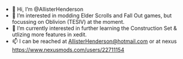 - 👋 Hi, I’m @AllisterHenderson
- 👀 I’m interested in modding Elder Scrolls and Fall Out games, but focussing on Oblivion (TESIV) at the moment.
- 🌱 I’m currently interested in further learning the Construction Set & utlizing more features in xedit.
- 📫 I can be reached at AllisterHenderson@hotmail.com or at nexus https://www.nexusmods.com/users/22711154

<!---
AllisterHenderson/AllisterHenderson is a ✨ special ✨ repository because its `README.md` (this file) appears on your GitHub profile.
You can click the Preview link to take a look at your changes.
--->
